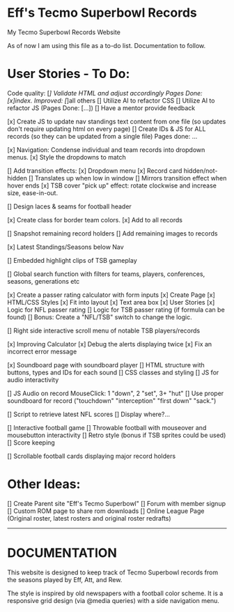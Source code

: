 # Eff's Tecmo Superbowl Records
 My Tecmo Superbowl Records Website

As of now I am using this file as a to-do list. Documentation to follow.

# User Stories - To Do:

Code quality:
    [*] Validate HTML and adjust accordingly 
        Pages Done: [x]index. Improved: [*]all others
    [] Utilize AI to refactor CSS
    [] Utilize AI to refactor JS (Pages Done: [...])
    [] Have a mentor provide feedback

[x] Create JS to update nav standings text content from one file (so updates don't require updating html on every page)
[] Create IDs & JS for ALL records (so they can be updated from a single file)
    Pages done: ...

[x] Navigation: Condense individual and team records into dropdown menus.
    [x] Style the dropdowns to match

[] Add transition effects:
    [x] Dropdown menu 
    [x] Record card hidden/not-hidden
        [] Translates up when low in window
        [] Mirrors transition effect when hover ends
    [x] TSB cover "pick up" effect: rotate clockwise and increase size, ease-in-out.

[] Design laces & seams for football header

[x] Create class for border team colors.
    [x] Add to all records

[] Snapshot remaining record holders
    [] Add remaining images to records


[x] Latest Standings/Seasons below Nav 

[] Embedded highlight clips of TSB gameplay

[] Global search function with filters for teams, players, conferences, seasons, generations etc

[x] Create a passer rating calculator with form inputs
    [x] Create Page
    [x] HTML/CSS Styles
    [x] Fit into layout
    [x] Text area box
    [x] User Stories
    [x] Logic for NFL passer rating
    [] Logic for TSB passer rating (if formula can be found)
        [] Bonus: Create a "NFL/TSB" switch to change the logic.

[] Right side interactive scroll menu of notable TSB players/records

[x] Improving Calculator
    [x] Debug the alerts displaying twice
    [x] Fix an incorrect error message

[x] Soundboard page with soundboard player
    [] HTML structure with buttons, types and IDs for each sound
    [] CSS classes and styling
    [] JS for audio interactivity

[] JS Audio on record MouseClick: 1 "down", 2 "set", 3+ "hut"
    [] Use proper soundboard for record ("touchdown" "interception" "first down" "sack.")

[] Script to retrieve latest NFL scores
    [] Display where?...

[] Interactive football game
    [] Throwable football with mouseover and mousebutton interactivity
    [] Retro style (bonus if TSB sprites could be used)
    [] Score keeping

[] Scrollable football cards displaying major record holders

# Other Ideas:

[] Create Parent site "Eff's Tecmo Superbowl"
    [] Forum with member signup
    [] Custom ROM page to share rom downloads
    [] Online League Page (Original roster, latest rosters and original roster redrafts)

____________________________________________________

# DOCUMENTATION

This website is designed to keep track of Tecmo Superbowl records from the seasons played by Eff, Att, and Rew. 

The style is inspired by old newspapers with a football color scheme. It is a responsive grid design (via @media queries) with a side navigation menu.
